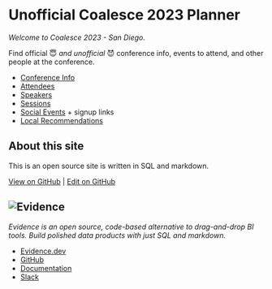 # Unofficial Coalesce 2023 Planner

_Welcome to Coalesce 2023 - San Diego._

Find official 😇 _and unofficial_ 😈 conference info, events to attend, and other people at the conference.

- [Conference Info](conference-info)
- [Attendees](attendees)
- [Speakers](speakers)
- [Sessions](sessions)
- [Social Events](social-events) + signup links
- [Local Recommendations](local-recommendations)

## About this site

This is an open source site is written in SQL and markdown. 

[View on GitHub](https://github.com/evidence-dev/coalesce-2023) | [Edit on GitHub](https://github.com/evidence-dev/coalesce-2023/edit/main/pages/index.md)


## <img src="wordmark-gray-800.png" alt=Evidence class="h-10 my-2 inline"/> 

_Evidence is an open source, code-based alternative to drag-and-drop BI tools. Build polished data products with just SQL and markdown._

- [Evidence.dev](https://evidence.dev)
- [GitHub](https://github.com/evidence-dev/evidence)
- [Documentation](https://docs.evidence.dev)
- [Slack](https://slack.evidence.dev)
